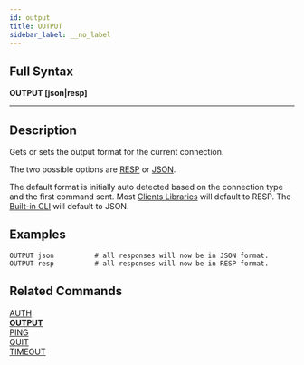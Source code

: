 ```yaml
---
id: output
title: OUTPUT
sidebar_label: __no_label
---
```


## Full Syntax

**OUTPUT  [json|resp]**

---

## Description

Gets or sets the output format for the current connection.

The two possible options are [RESP](http://redis.io/topics/protocol) or [JSON](http://www.json.org).

The default format is initially auto detected based on the connection type and the first command sent. Most [Clients Libraries](/clients) will default to RESP. The [Built-in CLI](/topics/command-line-interface/) will default to JSON.


## Examples

```tile38
OUTPUT json          # all responses will now be in JSON format.
OUTPUT resp          # all responses will now be in RESP format.
```

## Related Commands

[AUTH](auth.html)<br>
**[OUTPUT](output.html)**<br>
[PING](ping.html)<br>
[QUIT](quit.html)<br>
[TIMEOUT](timeout.html)<br>
